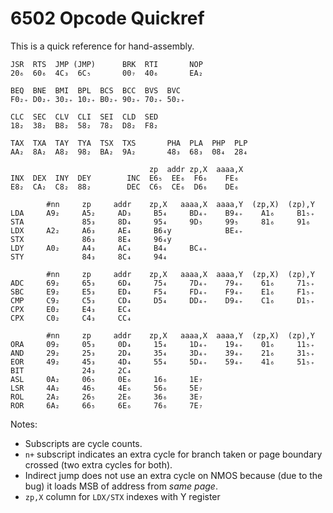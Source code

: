 6502 Opcode Quickref
====================

This is a quick reference for hand-assembly.

    JSR  RTS  JMP (JMP)      BRK  RTI       NOP
    20₆  60₆  4C₃  6C₅       00₇  40₆       EA₂

    BEQ  BNE  BMI  BPL  BCS  BCC  BVS  BVC
    F0₂₊ D0₂₊ 30₂₊ 10₂₊ B0₂₊ 90₂₊ 70₂₊ 50₂₊

    CLC  SEC  CLV  CLI  SEI  CLD  SED
    18₂  38₂  B8₂  58₂  78₂  D8₂  F8₂

    TAX  TXA  TAY  TYA  TSX  TXS       PHA  PLA  PHP  PLP
    AA₂  8A₂  A8₂  98₂  BA₂  9A₂       48₃  68₃  08₄  28₄

                                   zp  addr zp,X  aaaa,X
    INX  DEX  INY  DEY        INC  E6₅  EE₆  F6₆    FE₆
    E8₂  CA₂  C8₂  88₂        DEC  C6₅  CE₆  D6₆    DE₆

            #nn     zp     addr    zp,X   aaaa,X  aaaa,Y  (zp,X)  (zp),Y
    LDA     A9₂     A5₂     AD₃     B5₄     BD₄₊    B9₄₊    A1₆     B1₅₊
    STA             85₃     8D₄     95₄     9D₅     99₅     81₆     91₆
    LDX     A2₂     A6₃     AE₄     B6₄y            BE₄₊
    STX             86₃     8E₄     96₄y
    LDY     A0₂     A4₃     AC₄     B4₄     BC₄₊
    STY             84₃     8C₄     94₄

            #nn     zp     addr    zp,X   aaaa,X  aaaa,Y  (zp,X)  (zp),Y
    ADC     69₂     65₃     6D₄     75₄     7D₄₊    79₄₊    61₆     71₅₊
    SBC     E9₂     E5₃     ED₄     F5₄     FD₄₊    F9₄₊    E1₆     F1₅₊
    CMP     C9₂     C5₃     CD₄     D5₄     DD₄₊    D9₄₊    C1₆     D1₅₊
    CPX     E0₂     E4₃     EC₄
    CPX     C0₂     C4₃     CC₄

            #nn     zp     addr    zp,X   aaaa,X  aaaa,Y  (zp,X)  (zp),Y
    ORA     09₂     05₃     0D₄     15₄     1D₄₊    19₄₊    01₆     11₅₊
    AND     29₂     25₃     2D₄     35₄     3D₄₊    39₄₊    21₆     31₅₊
    EOR     49₂     45₃     4D₄     55₄     5D₄₊    59₄₊    41₆     51₅₊
    BIT             24₃     2C₄
    ASL     0A₂     06₅     0E₆     16₆     1E₇
    LSR     4A₂     46₅     4E₆     56₆     5E₇
    ROL     2A₂     26₅     2E₆     36₆     3E₇
    ROR     6A₂     66₅     6E₆     76₆     7E₇

Notes:
- Subscripts are cycle counts.
- `n+` subscript indicates an extra cycle for branch taken or page
  boundary crossed (two extra cycles for both).
- Indirect jump does not use an extra cycle on NMOS because (due to
  the bug) it loads MSB of address from _same page_.
- `zp,X` column for `LDX/STX` indexes with Y register
